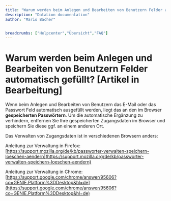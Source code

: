 ```yaml
---
title: "Warum werden beim Anlegen und Bearbeiten von Benutzern Felder automatisch gefüllt? [Artikel in Bearbeitung]"
description: "DataLion documentation"
author: "Mario Bacher"


breadcrumbs: ["Helpcenter","Übersicht","FAQ"]
---
```


# Warum werden beim Anlegen und Bearbeiten von Benutzern Felder automatisch gefüllt? [Artikel in Bearbeitung]

Wenn beim Anlegen und Bearbeiten von Benutzern das E-Mail oder das Passwort Feld automatisch ausgefüllt werden, liegt das an den im Browser **gespeicherten Passwörtern**. Um die automatische Ergänzung zu verhindern, entfernen Sie Ihre gespeicherten Zugangsdaten im Browser und speichern Sie diese ggf. an einem anderen Ort.

Das Verwalten von Zugangsdaten ist in verschiedenen Browsern anders:

Anleitung zur Verwaltung in Firefox:  
[https://support.mozilla.org/de/kb/passworter-verwalten-speichern-loeschen-aendern](https://support.mozilla.org/de/kb/passworter-verwalten-speichern-loeschen-aendern)

Anleitung zur Verwaltung in Chrome:  
[https://support.google.com/chrome/answer/95606?co=GENIE.Platform%3DDesktop&hl=de](https://support.google.com/chrome/answer/95606?co=GENIE.Platform%3DDesktop&hl=de)
